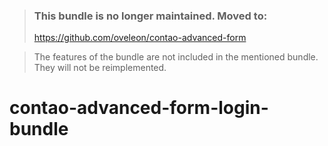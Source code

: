 > ### This bundle is no longer maintained. Moved to:
> https://github.com/oveleon/contao-advanced-form

> The features of the bundle are not included in the mentioned bundle.
> They will not be reimplemented.

# contao-advanced-form-login-bundle